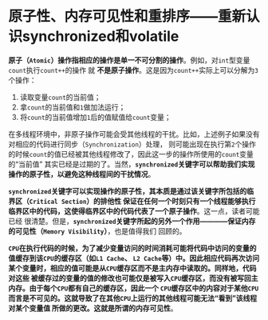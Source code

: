原子性、内存可见性和重排序——重新认识synchronized和volatile
===============================================================================
**原子（`Atomic`）操作指相应的操作是单一不可分割的操作**。例如，对`int`型变量`count`执行`count++`的操作
就 **不是原子操作**。这是因为`count++`实际上可以分解为`3`个操作：
1. 读取变量`count`的当前值；
2. 拿`count`的当前值和`1`做加法运行；
3. 将`count`的当前值增加`1`后的值赋值给`count`变量；

在多线程环境中，非原子操作可能会受其他线程的干扰。比如，上述例子如果没有对相应的代码进行同步（`Synchronization`）处理，
则可能出现在执行第`2`个操作的时候`count`的值已经被其他线程修改了，因此这一步的操作所使用的`count`变量的“当前值”
其实已经是过期的了。当然，**`synchronized`关键字可以帮助我们实现操作的原子性，以避免这种线程间的干扰情况**。

**`synchronized`关键字可以实现操作的原子性，其本质是通过该关键字所包括的临界区（`Critical Section`）的排他性
保证在任何一个时刻只有一个线程能够执行临界区中的代码，这使得临界区中的代码代表了一个原子操作**。这一点，读者可能已经
很清楚。但是，**`synchronized`关键字所起的另外一个作用————保证内存的可见性（`Memory Visibility`）**，也是值得我们
回顾的。

**`CPU`在执行代码的时候，为了减少变量访问的时间消耗可能将代码中访问的变量的值缓存到该`CPU`的缓存区（如`L1 Cache`、
`L2 Cache`等）中。因此相应代码再次访问某个变量时，相应的值可能是从`CPU`缓存区而不是主内存中读取的。同样地，代码对这些
被缓存过的变量的值的修改也可能仅是被写入`CPU`缓存区，而没有被写回主内存。由于每个`CPU`都有自己的缓存区，因此一个
`CPU`缓存区中的内容对于某他`CPU`而言是不可见的。这就导致了在其他`CPU`上运行的其他线程可能无法“看到”该线程对某个变量值
所做的更改。这就是所谓的内存可见性**。







